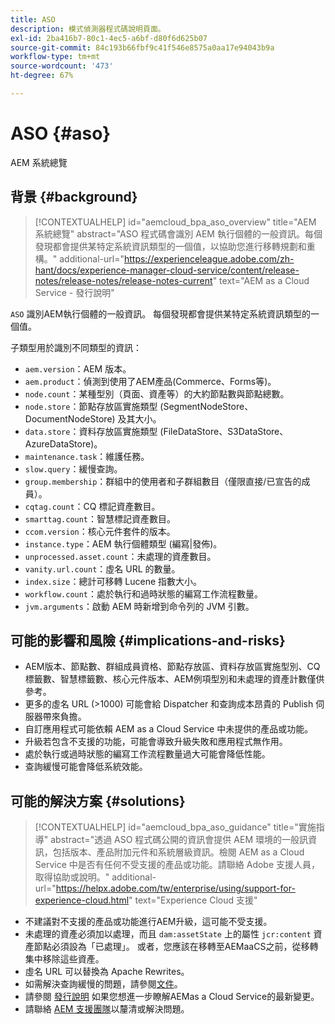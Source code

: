 ```yaml
---
title: ASO
description: 模式偵測器程式碼說明頁面。
exl-id: 2ba416b7-80c1-4ec5-a6bf-d80f6d625b07
source-git-commit: 84c193b66fbf9c41f546e8575a0aa17e94043b9a
workflow-type: tm+mt
source-wordcount: '473'
ht-degree: 67%

---
```


# ASO {#aso}

AEM 系統總覽

## 背景 {#background}

>[!CONTEXTUALHELP]
>id="aemcloud_bpa_aso_overview"
>title="AEM 系統總覽"
>abstract="ASO 程式碼會識別 AEM 執行個體的一般資訊。每個發現都會提供某特定系統資訊類型的一個值，以協助您進行移轉規劃和重構。"
>additional-url="https://experienceleague.adobe.com/zh-hant/docs/experience-manager-cloud-service/content/release-notes/release-notes/release-notes-current" text="AEM as a Cloud Service - 發行說明"

`ASO` 識別AEM執行個體的一般資訊。 每個發現都會提供某特定系統資訊類型的一個值。

子類型用於識別不同類型的資訊：

* `aem.version`：AEM 版本。
* `aem.product`：偵測到使用了AEM產品(Commerce、Forms等)。
* `node.count`：某種型別（頁面、資產等）的大約節點數與節點總數。
* `node.store`：節點存放區實施類型 (SegmentNodeStore、DocumentNodeStore) 及其大小。
* `data.store`：資料存放區實施類型 (FileDataStore、S3DataStore、AzureDataStore)。
* `maintenance.task`：維護任務。
* `slow.query`：緩慢查詢。
* `group.membership`：群組中的使用者和子群組數目（僅限直接/已宣告的成員）。
* `cqtag.count`：CQ 標記資產數目。
* `smarttag.count`：智慧標記資產數目。
* `ccom.version`：核心元件套件的版本。
* `instance.type`：AEM 執行個體類型 (編寫|發佈)。
* `unprocessed.asset.count`：未處理的資產數目。
* `vanity.url.count`：虛名 URL 的數量。
* `index.size`：總計可移轉 Lucene 指數大小。
* `workflow.count`：處於執行和過時狀態的編寫工作流程數量。
* `jvm.arguments`：啟動 AEM 時新增到命令列的 JVM 引數。

## 可能的影響和風險 {#implications-and-risks}

* AEM版本、節點數、群組成員資格、節點存放區、資料存放區實施型別、CQ標籤數、智慧標籤數、核心元件版本、AEM例項型別和未處理的資產計數僅供參考。
* 更多的虛名 URL (>1000) 可能會給 Dispatcher 和查詢成本昂貴的 Publish 伺服器帶來負擔。
* 自訂應用程式可能依賴 AEM as a Cloud Service 中未提供的產品或功能。
* 升級若包含不支援的功能，可能會導致升級失敗和應用程式無作用。
* 處於執行或過時狀態的編寫工作流程數量過大可能會降低性能。
* 查詢緩慢可能會降低系統效能。

## 可能的解決方案 {#solutions}

>[!CONTEXTUALHELP]
>id="aemcloud_bpa_aso_guidance"
>title="實施指導"
>abstract="透過 ASO 程式碼公開的資訊會提供 AEM 環境的一般訊資訊，包括版本、產品附加元件和系統層級資訊。檢閱 AEM as a Cloud Service 中是否有任何不受支援的產品或功能。請聯絡 Adob&#x200B;&#x200B;e 支援人員，取得協助或說明。"
>additional-url="https://helpx.adobe.com/tw/enterprise/using/support-for-experience-cloud.html" text="Experience Cloud 支援"

* 不建議對不支援的產品或功能進行AEM升級，這可能不受支援。
* 未處理的資產必須加以處理，而且 `dam:assetState` 上的屬性 `jcr:content` 資產節點必須設為「已處理」。 或者，您應該在移轉至AEMaaCS之前，從移轉集中移除這些資產。
* 虛名 URL 可以替換為 Apache Rewrites。
* 如需解決查詢緩慢的問題，請參閱[文件](https://experienceleague.adobe.com/en/docs/experience-manager-65/content/implementing/developing/bestpractices/troubleshooting-slow-queries)。
* 請參閱 [發行說明](https://experienceleague.adobe.com/zh-hant/docs/experience-manager-cloud-service/content/release-notes/release-notes/release-notes-current) 如果您想進一步瞭解AEMas a Cloud Service的最新變更。
* 請聯絡 [AEM 支援團隊](https://helpx.adobe.com/tw/enterprise/using/support-for-experience-cloud.html)以釐清或解決問題。
